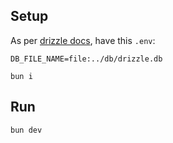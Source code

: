 ## Setup

As per [drizzle docs](https://orm.drizzle.team/docs/get-started/sqlite-new), have this `.env`:

```
DB_FILE_NAME=file:../db/drizzle.db
```

```
bun i
```

## Run

```
bun dev
```
